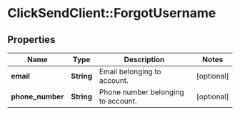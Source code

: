 # ClickSendClient::ForgotUsername

## Properties
Name | Type | Description | Notes
------------ | ------------- | ------------- | -------------
**email** | **String** | Email belonging to account. | [optional] 
**phone_number** | **String** | Phone number belonging to account. | [optional] 


